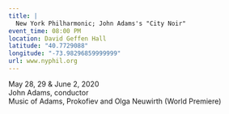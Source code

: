 ```yaml
---
title: |
  New York Philharmonic; John Adams's "City Noir"
event_time: 08:00 PM
location: David Geffen Hall
latitude: "40.7729088"
longitude: "-73.98296859999999"
url: www.nyphil.org
---
```

May 28, 29 & June 2, 2020<br>
John Adams, conductor<br>
Music of Adams, Prokofiev and Olga Neuwirth (World Premiere)